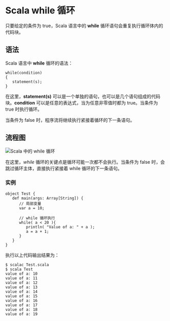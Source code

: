 # Scala while 循环

只要给定的条件为 true，Scala 语言中的 **while** 循环语句会重复执行循环体内的代码块。

## 语法

Scala 语言中 **while** 循环的语法：

```
while(condition)
{
   statement(s);
}
```

在这里，**statement(s)** 可以是一个单独的语句，也可以是几个语句组成的代码块。**condition** 可以是任意的表达式，当为任意非零值时都为 true。当条件为 true 时执行循环。

当条件为 false 时，程序流将继续执行紧接着循环的下一条语句。

## 流程图

![Scala 中的 while 循环](../img/cpp_while_loop.png)

在这里，_while_ 循环的关键点是循环可能一次都不会执行。当条件为 false 时，会跳过循环主体，直接执行紧接着 while 循环的下一条语句。

### 实例

```
object Test {
   def main(args: Array[String]) {
      // 局部变量
      var a = 10;

      // while 循环执行
      while( a < 20 ){
         println( "Value of a: " + a );
         a = a + 1;
      }
   }
}
```

执行以上代码输出结果为：

```
$ scalac Test.scala
$ scala Test
value of a: 10
value of a: 11
value of a: 12
value of a: 13
value of a: 14
value of a: 15
value of a: 16
value of a: 17
value of a: 18
value of a: 19
```
